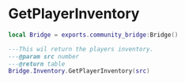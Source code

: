# GetPlayerInventory

```lua
local Bridge = exports.community_bridge:Bridge()

---This wil return the players inventory.
---@param src number
---@return table
Bridge.Inventory.GetPlayerInventory(src)
```

